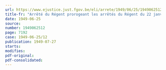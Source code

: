 ```yaml
---
url: https://www.ejustice.just.fgov.be/eli/arrete/1949/06/25/1949062512/justel
title-fr: "Arrêté du Régent prorogeant les arrêtés du Régent du 22 janvier 1949 (arrêté n° 3) et du 11 avril 1949 (arrêté n° 5) relatifs à la fixation, en matière de dommages de guerre, des coefficients d'indemnisation intégrale applicables pour le premier semestre de l'année 1949 (arrêté n° 6)"
date: 1949-06-25
source:
number: 1949062512
page: 7192
case: 1949-06-25/12
publication: 1949-07-27
starts:
modifies:
pdf-original:
pdf-consolidated:
---
```


